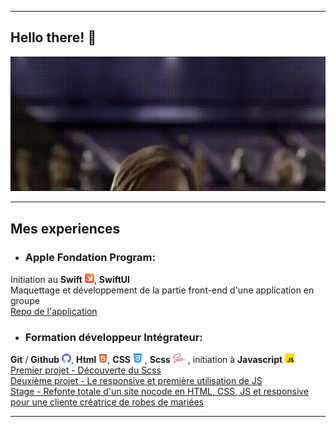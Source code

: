 ___
## Hello there! 👋

![hello there](hellothere.gif)


___
## Mes experiences

* ### Apple Fondation Program: <br>
Initiation au **Swift** <img src="logo/swift.svg" width="15px">, **SwiftUI** <br>
Maquettage et développement de la partie front-end d'une application en groupe<br>
[Repo de l'application]()


* ### Formation développeur Intégrateur: <br>
**Git** / **Github** <img src="logo/github.png" width="15px">, **Html** <img src="logo/html.png" width="14px">, **CSS** <img src="logo/css.png" width="15px"> , **Scss** <img src="logo/sass.svg" width="20px"> , initiation à **Javascript** <img src="logo/js.png" width="15px"> <br>
[Premier projet - Découverte du Scss](https://github.com/BouchartLaurine/brief-g2) <br>
[Deuxième projet - Le responsive et première utilisation de JS](https://github.com/Damien-Trouart/brief_co2web) <br>
[Stage - Refonte totale d'un site nocode en HTML, CSS, JS et responsive pour une cliente créatrice de robes de mariées](https://github.com/Damien-Trouart/boutique-robe-mariage)
___


<!--
**Damien-Trouart/Damien-Trouart** is a ✨ _special_ ✨ repository because its `README.md` (this file) appears on your GitHub profile.

Here are some ideas to get you started:

- 🔭 I’m currently working on ...
- 🌱 I’m currently learning ...
- 👯 I’m looking to collaborate on ...
- 🤔 I’m looking for help with ...
- 💬 Ask me about ...
- 📫 How to reach me: ...
- 😄 Pronouns: ...
- ⚡ Fun fact: ...
-


